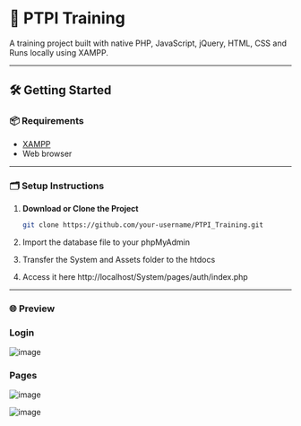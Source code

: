 # 🚀 PTPI Training

A training project built with native PHP, JavaScript, jQuery, HTML, CSS and Runs locally using XAMPP.

---

## 🛠️ Getting Started

### 📦 Requirements

- [XAMPP](https://www.apachefriends.org/)
- Web browser

---

### 🗂️ Setup Instructions

1. **Download or Clone the Project**
   ```bash
   git clone https://github.com/your-username/PTPI_Training.git
   
2. Import the database file to your phpMyAdmin
   
3. Transfer the System and Assets folder to the htdocs

4. Access it here http://localhost/System/pages/auth/index.php 

---
### 🌐 Preview

### Login
![image](https://github.com/user-attachments/assets/acd04b5c-3147-4a15-a061-40afa3af67e5)

### Pages
![image](https://github.com/user-attachments/assets/f0453fd9-580e-423a-a115-500796c7e625)

![image](https://github.com/user-attachments/assets/b9b7c2a5-24a9-422d-bc7b-f143aa9ddb92)

